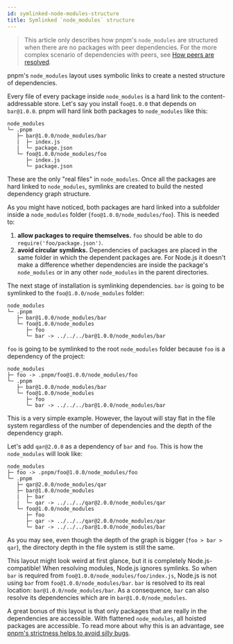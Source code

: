 ```yaml
---
id: symlinked-node-modules-structure
title: Symlinked `node_modules` structure
---
```


> This article only describes how pnpm's `node_modules` are structured when there are no packages with peer dependencies.
> For the more complex scenario of dependencies with peers, see [How peers are resolved](how-peers-are-resolved).

pnpm's `node_modules` layout uses symbolic links to create a nested structure of dependencies.

Every file of every package inside `node_modules` is a hard link to the content-addressable store.
Let's say you install `foo@1.0.0` that depends on `bar@1.0.0`. pnpm will hard link both packages to `node_modules` like this:

```
node_modules
└─ .pnpm
   ├─ bar@1.0.0/node_modules/bar
   |  ├─ index.js
   |  └─ package.json
   └─ foo@1.0.0/node_modules/foo
      ├─ index.js
      └─ package.json
```

These are the only "real files" in `node_modules`. Once all the packages are hard linked to `node_modules`, symlinks are
created to build the nested dependency graph structure.

As you might have noticed, both packages are hard linked into a subfolder inside a `node_modules` folder (`foo@1.0.0/node_modules/foo`).
This is needed to:

1. **allow packages to require themselves.** `foo` should be able to do `require('foo/package.json')`.
2. **avoid circular symlinks.** Dependencies of packages are placed in the same folder in which the dependent packages are.
For Node.js it doesn't make a difference whether dependencies are inside the package's `node_modules` or in any other
`node_modules` in the parent directories.

The next stage of installation is symlinking dependencies. `bar` is going to be symlinked to the `foo@1.0.0/node_modules` folder:

```
node_modules
└─ .pnpm
   ├─ bar@1.0.0/node_modules/bar
   └─ foo@1.0.0/node_modules
      ├─ foo
      └─ bar -> ../../../bar@1.0.0/node_modules/bar
```

`foo` is going to be symlinked to the root `node_modules` folder because `foo` is a dependency of the project:

```
node_modules
├─ foo -> .pnpm/foo@1.0.0/node_modules/foo
└─ .pnpm
   ├─ bar@1.0.0/node_modules/bar
   └─ foo@1.0.0/node_modules
      ├─ foo
      └─ bar -> ../../../bar@1.0.0/node_modules/bar
```

This is a very simple example. However, the layout will stay flat in the file system regardless of the number of dependencies
and the depth of the dependency graph.

Let's add `qar@2.0.0` as a dependency of `bar` and `foo`. This is how the `node_modules` will look like:

```
node_modules
├─ foo -> .pnpm/foo@1.0.0/node_modules/foo
└─ .pnpm
   ├─ qar@2.0.0/node_modules/qar
   ├─ bar@1.0.0/node_modules
   |  ├─ bar
   |  └─ qar -> ../../../qar@2.0.0/node_modules/qar
   └─ foo@1.0.0/node_modules
      ├─ foo
      ├─ qar -> ../../../qar@2.0.0/node_modules/qar
      └─ bar -> ../../../bar@1.0.0/node_modules/bar
```

As you may see, even though the depth of the graph is bigger (`foo > bar > qar`), the directory depth in the file system is still the same.

This layout might look weird at first glance, but it is completely Node.js-compatible! When resolving modules, Node.js ignores symlinks.
So when `bar` is required from `foo@1.0.0/node_modules/foo/index.js`, Node.js is not using `bar` from `foo@1.0.0/node_modules/bar`.
`bar` is resolved to its real location: `bar@1.0.0/node_modules/bar`. As a consequence, `bar` can also resolve its dependencies
which are in `bar@1.0.0/node_modules`.

A great bonus of this layout is that only packages that are really in the dependencies are accessible. With flattened `node_modules`, all hoisted
packages are accessible. To read more about why this is an advantage, see [pnpm's strictness helps to avoid silly bugs](https://www.kochan.io/nodejs/pnpms-strictness-helps-to-avoid-silly-bugs.html).
